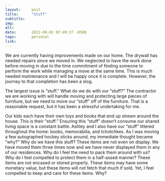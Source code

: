 ```yaml
---
layout:     post
title:      "Stuff"
subtitle:   
img:        
alt:        
date:       2022-08-02 07:49:37 -0500
tags:       personal
link:       
---
```


We are currently having improvements made on our home. The drywall has needed repairs since we moved in. We neglected to have the work done before moving in due to the time commitment of finding someone to perform the work while managing a move at the same time. This is much needed maintenance and I will be happy once it is complete. However, the journey to that completion has been a slog.

The largest issue is “stuff.” What do we do with our “stuff?” The contractor we are working with will handle moving and protecting large pieces of furniture, but we need to move our “stuff” off of the furniture. That is a reasonable request, but it has been a stressful undertaking for me.

Our kids each have their own toys and books that end up strewn around the house. This is their “stuff.” Ensuring this “stuff” doesn’t consume our shared living space is a constant battle. Ashley and I also have our “stuff” littered throughout the home: books, memorabilia, and tchotchkes. As I was moving a few autographed hockey sticks around, my immediate thought became “why?” Why do we have this stuff? These items are not even on display. We have moved them three times now and we have never displayed them in any of our residences. Why do I feel the need to pack them around with us? Why do I feel compelled to protect them in a half-assed manner? These items are not encased or stored properly. These items may have some monetary value, but these items will not fetch that much if sold. Yet, I feel compelled to keep and care for these items. Why?